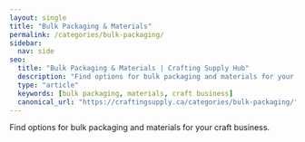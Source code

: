 ```yaml
---
layout: single
title: "Bulk Packaging & Materials"
permalink: /categories/bulk-packaging/
sidebar:
  nav: side
seo:
  title: "Bulk Packaging & Materials | Crafting Supply Hub"
  description: "Find options for bulk packaging and materials for your craft business."
  type: "article"
  keywords: [bulk packaging, materials, craft business]
  canonical_url: "https://craftingsupply.ca/categories/bulk-packaging/"
---
```


Find options for bulk packaging and materials for your craft business.
